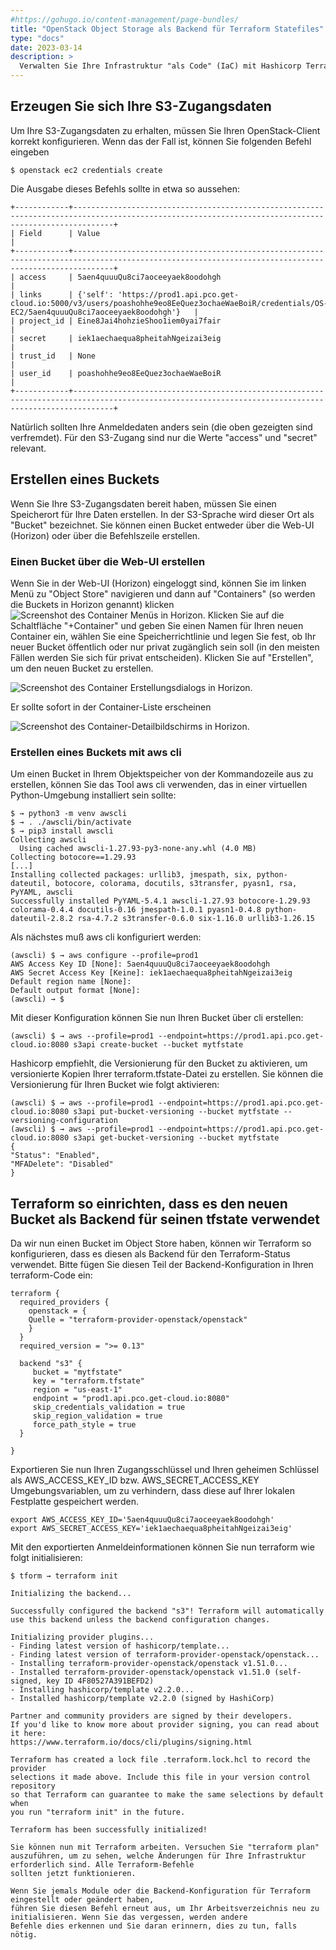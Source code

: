 ```yaml
---
#https://gohugo.io/content-management/page-bundles/
title: "OpenStack Object Storage als Backend für Terraform Statefiles"
type: "docs"
date: 2023-03-14
description: >
  Verwalten Sie Ihre Infrastruktur "als Code" (IaC) mit Hashicorp Terraform und nutzen Sie OpenStack Object Storage als Backend
---
```


## Erzeugen Sie sich Ihre S3-Zugangsdaten

Um Ihre S3-Zugangsdaten zu erhalten, müssen Sie Ihren OpenStack-Client korrekt konfigurieren. Wenn das der Fall ist, können Sie folgenden Befehl eingeben

``$ openstack ec2 credentials create``

Die Ausgabe dieses Befehls sollte in etwa so aussehen:

    +------------+-----------------------------------------------------------------------------------------------------------------------------------------------------+
    | Field      | Value                                                                                                                                               |
    +------------+-----------------------------------------------------------------------------------------------------------------------------------------------------+
    | access     | 5aen4quuuQu8ci7aoceeyaek8oodohgh                                                                                                                    |
    | links      | {'self': 'https://prod1.api.pco.get-cloud.io:5000/v3/users/poashohhe9eo8EeQuez3ochaeWaeBoiR/credentials/OS-EC2/5aen4quuuQu8ci7aoceeyaek8oodohgh'}   |
    | project_id | Eine8Jai4hohzieShoo1iem0yai7fair                                                                                                                    |
    | secret     | iek1aechaequa8pheitahNgeizai3eig                                                                                                                    |
    | trust_id   | None                                                                                                                                                |
    | user_id    | poashohhe9eo8EeQuez3ochaeWaeBoiR                                                                                                                    |
    +------------+-----------------------------------------------------------------------------------------------------------------------------------------------------+

Natürlich sollten Ihre Anmeldedaten anders sein (die oben gezeigten sind verfremdet). Für den S3-Zugang sind nur die Werte "access" und "secret" relevant. 

## Erstellen eines Buckets

Wenn Sie Ihre S3-Zugangsdaten bereit haben, müssen Sie einen Speicherort für Ihre Daten erstellen. In der S3-Sprache wird dieser Ort als "Bucket" bezeichnet. Sie können einen Bucket entweder über die Web-UI (Horizon) oder über die Befehlszeile erstellen.

### Einen Bucket über die Web-UI erstellen

Wenn Sie in der Web-UI (Horizon) eingeloggt sind, können Sie im linken Menü zu "Object Store" navigieren und dann auf "Containers" (so werden die Buckets in Horizon genannt) klicken ![Screenshot des Container Menüs in Horizon](./container2.png). 
Klicken Sie auf die Schaltfläche "+Container" und geben Sie einen Namen für Ihren neuen Container ein, wählen Sie eine Speicherrichtlinie und legen Sie fest, ob Ihr neuer Bucket öffentlich oder nur privat zugänglich sein soll (in den meisten Fällen werden Sie sich für privat entscheiden). Klicken Sie auf "Erstellen", um den neuen Bucket zu erstellen. 

![Screenshot des Container Erstellungsdialogs in Horizon](./container1.png). 

Er sollte sofort in der Container-Liste erscheinen 

![Screenshot des Container-Detailbildschirms in Horizon](./container3.png).

### Erstellen eines Buckets mit aws cli

Um einen Bucket in Ihrem Objektspeicher von der Kommandozeile aus zu erstellen, können Sie das Tool aws cli verwenden, das in einer virtuellen Python-Umgebung installiert sein sollte:

    $ → python3 -m venv awscli
    $ → . ./awscli/bin/activate
    $ → pip3 install awscli
    Collecting awscli
      Using cached awscli-1.27.93-py3-none-any.whl (4.0 MB)
    Collecting botocore==1.29.93
    [...]
    Installing collected packages: urllib3, jmespath, six, python-dateutil, botocore, colorama, docutils, s3transfer, pyasn1, rsa, PyYAML, awscli
    Successfully installed PyYAML-5.4.1 awscli-1.27.93 botocore-1.29.93 colorama-0.4.4 docutils-0.16 jmespath-1.0.1 pyasn1-0.4.8 python-dateutil-2.8.2 rsa-4.7.2 s3transfer-0.6.0 six-1.16.0 urllib3-1.26.15 

Als nächstes muß aws cli konfiguriert werden:

    (awscli) $ → aws configure --profile=prod1
    AWS Access Key ID [None]: 5aen4quuuQu8ci7aoceeyaek8oodohgh
    AWS Secret Access Key [Keine]: iek1aechaequa8pheitahNgeizai3eig
    Default region name [None]: 
    Default output format [None]: 
    (awscli) → $ 

Mit dieser Konfiguration können Sie nun Ihren Bucket über cli erstellen:

    (awscli) $ → aws --profile=prod1 --endpoint=https://prod1.api.pco.get-cloud.io:8080 s3api create-bucket --bucket mytfstate

Hashicorp empfiehlt, die Versionierung für den Bucket zu aktivieren, um versionierte Kopien Ihrer terraform.tfstate-Datei zu erstellen. Sie können die Versionierung für Ihren Bucket wie folgt aktivieren:

    (awscli) $ → aws --profile=prod1 --endpoint=https://prod1.api.pco.get-cloud.io:8080 s3api put-bucket-versioning --bucket mytfstate --versioning-configuration 
    (awscli) $ → aws --profile=prod1 --endpoint=https://prod1.api.pco.get-cloud.io:8080 s3api get-bucket-versioning --bucket mytfstate 
    {
    "Status": "Enabled",
    "MFADelete": "Disabled"
    }

## Terraform so einrichten, dass es den neuen Bucket als Backend für seinen tfstate verwendet

Da wir nun einen Bucket im Object Store haben, können wir Terraform so konfigurieren, dass es diesen als Backend für den Terraform-Status verwendet.
Bitte fügen Sie diesen Teil der Backend-Konfiguration in Ihren terraform-Code ein: 

    terraform {
      required_providers {
        openstack = {
        Quelle = "terraform-provider-openstack/openstack"
        }
      }
      required_version = ">= 0.13"
      
      backend "s3" {
         bucket = "mytfstate"
         key = "terraform.tfstate"
         region = "us-east-1" 
         endpoint = "prod1.api.pco.get-cloud.io:8080"
         skip_credentials_validation = true
         skip_region_validation = true
         force_path_style = true
      }
    
    }
Exportieren Sie nun Ihren Zugangsschlüssel und Ihren geheimen Schlüssel als AWS_ACCESS_KEY_ID bzw. AWS_SECRET_ACCESS_KEY Umgebungsvariablen, um zu verhindern, dass diese auf Ihrer lokalen Festplatte gespeichert werden.

    export AWS_ACCESS_KEY_ID='5aen4quuuQu8ci7aoceeyaek8oodohgh'
    export AWS_SECRET_ACCESS_KEY='iek1aechaequa8pheitahNgeizai3eig'

Mit den exportierten Anmeldeinformationen können Sie nun terraform wie folgt initialisieren:

    $ tform → terraform init
    
    Initializing the backend...
    
    Successfully configured the backend "s3"! Terraform will automatically
    use this backend unless the backend configuration changes.
    
    Initializing provider plugins...
    - Finding latest version of hashicorp/template...
    - Finding latest version of terraform-provider-openstack/openstack...
    - Installing terraform-provider-openstack/openstack v1.51.0...
    - Installed terraform-provider-openstack/openstack v1.51.0 (self-signed, key ID 4F80527A391BEFD2)
    - Installing hashicorp/template v2.2.0...
    - Installed hashicorp/template v2.2.0 (signed by HashiCorp)
    
    Partner and community providers are signed by their developers.
    If you'd like to know more about provider signing, you can read about it here:
    https://www.terraform.io/docs/cli/plugins/signing.html
    
    Terraform has created a lock file .terraform.lock.hcl to record the provider
    selections it made above. Include this file in your version control repository
    so that Terraform can guarantee to make the same selections by default when
    you run "terraform init" in the future.
    
    Terraform has been successfully initialized!
    
    Sie können nun mit Terraform arbeiten. Versuchen Sie "terraform plan" auszuführen, um zu sehen, welche Änderungen für Ihre Infrastruktur erforderlich sind. Alle Terraform-Befehle
    sollten jetzt funktionieren.
    
    Wenn Sie jemals Module oder die Backend-Konfiguration für Terraform eingestellt oder geändert haben,
    führen Sie diesen Befehl erneut aus, um Ihr Arbeitsverzeichnis neu zu initialisieren. Wenn Sie das vergessen, werden andere
    Befehle dies erkennen und Sie daran erinnern, dies zu tun, falls nötig.
